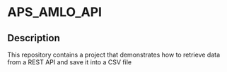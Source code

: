 # APS_AMLO_API

## Description

This repository contains a project that demonstrates how to retrieve data from a REST API and save it into a CSV file
